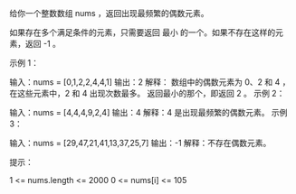 给你一个整数数组 nums ，返回出现最频繁的偶数元素。

如果存在多个满足条件的元素，只需要返回 最小 的一个。如果不存在这样的元素，返回 -1 。

示例 1：

输入：nums = [0,1,2,2,4,4,1]
输出：2
解释：
数组中的偶数元素为 0、2 和 4 ，在这些元素中，2 和 4 出现次数最多。
返回最小的那个，即返回 2 。
示例 2：

输入：nums = [4,4,4,9,2,4]
输出：4
解释：4 是出现最频繁的偶数元素。
示例 3：

输入：nums = [29,47,21,41,13,37,25,7]
输出：-1
解释：不存在偶数元素。

提示：

1 <= nums.length <= 2000
0 <= nums[i] <= 105
